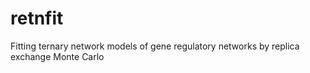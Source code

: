 # retnfit
Fitting ternary network models of gene regulatory networks by replica exchange Monte Carlo
